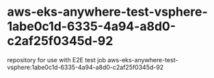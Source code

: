 # aws-eks-anywhere-test-vsphere-1abe0c1d-6335-4a94-a8d0-c2af25f0345d-92
repository for use with E2E test job aws-eks-anywhere-test-vsphere:1abe0c1d-6335-4a94-a8d0-c2af25f0345d-92
